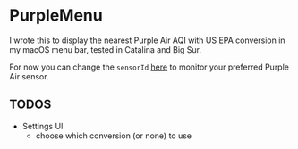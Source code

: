 # PurpleMenu
I wrote this to display the nearest Purple Air AQI with US EPA conversion in my macOS menu bar, tested in Catalina and Big Sur.

For now you can change the `sensorId` [here](https://github.com/ayn/PurpleMenu/blob/master/PurpleMenu/AppDelegate.swift#L67) to monitor your preferred Purple Air sensor.

## TODOS

* Settings UI
  * choose which conversion (or none) to use

